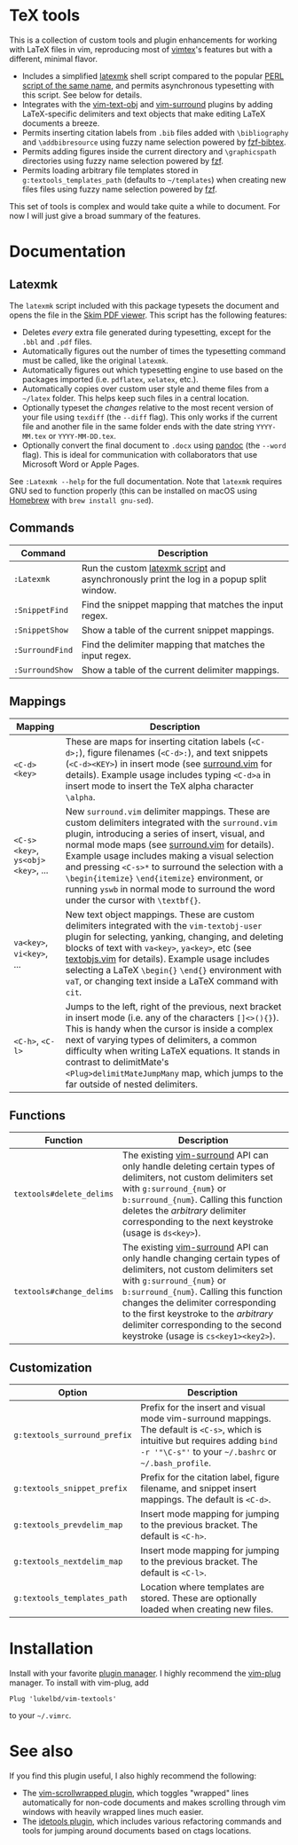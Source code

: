 TeX tools
=========

This is a collection of custom tools and plugin enhancements for working with LaTeX
files in vim, reproducing most of [vimtex](https://github.com/lervag/vimtex)'s
features but with a different, minimal flavor.

* Includes a simplified [latexmk](latexmk) shell script compared to the popular
  [PERL script of the same name](https://mg.readthedocs.io/latexmk.html),
  and permits asynchronous typesetting with this script. See below for details.
* Integrates with the
  [vim-text-obj](https://github.com/kana/vim-textobj-user)
  and [vim-surround](https://github.com/tpope/vim-surround) plugins
  by adding LaTeX-specific delimiters and text objects
  that make editing LaTeX documents a breeze.
* Permits inserting citation labels from `.bib` files added with
  `\bibliography` and `\addbibresource` using fuzzy name selection powered by
  [fzf-bibtex](https://github.com/msprev/fzf-bibtex).
* Permits adding figures inside the current directory and `\graphicspath` directories
  using fuzzy name selection powered by [fzf](https://github.com/junegunn/fzf).
* Permits loading arbitrary file templates stored in `g:textools_templates_path`
  (defaults to `~/templates`) when creating new files files using fuzzy name
  selection powered by [fzf](https://github.com/junegunn/fzf).

This set of tools is complex and would take quite a while to document. For now I will
just give a broad summary of the features.

Documentation
=============

Latexmk
-------

The `latexmk` script included with this package typesets the document and opens the
file in the [Skim PDF viewer](https://en.wikipedia.org/wiki/Skim_(software)).
This script has the following features:

* Deletes *every* extra file generated during typesetting, except
  for the `.bbl` and `.pdf` files.
* Automatically figures out the number of times the typesetting command must be called,
  like the original `latexmk`.
* Automatically figures out which typesetting engine to use based on the packages
  imported (i.e. `pdflatex`, `xelatex`, etc.).
* Automatically copies over custom user style and theme files from a
  `~/latex` folder. This helps keep such files in a central location.
* Optionally typeset the *changes* relative to the most recent version of your file
  using `texdiff` (the `--diff` flag). This only works if the current file and another
  file in the same folder ends with the date string `YYYY-MM.tex` or `YYYY-MM-DD.tex`.
* Optionally convert the final document to `.docx` using [pandoc](https://pandoc.org)
  (the `--word` flag). This is ideal for communication with collaborators that
  use Microsoft Word or Apple Pages.

See `:Latexmk --help` for the full documentation. Note that `latexmk`
requires GNU sed to function properly (this can be installed on macOS using
[Homebrew](https://brew.sh) with `brew install gnu-sed`).

Commands
--------

| Command | Description |
| ---- | ---- |
| `:Latexmk` | Run the custom [latexmk script](latexmk) and asynchronously print the log in a popup split window. |
| `:SnippetFind` | Find the snippet mapping that matches the input regex. |
| `:SnippetShow` | Show a table of the current snippet mappings. |
| `:SurroundFind` | Find the delimiter mapping that matches the input regex. |
| `:SurroundShow` | Show a table of the current delimiter mappings. |

Mappings
--------

| Mapping | Description |
| ---- | ---- |
| `<C-d><key>` | These are maps for inserting citation labels (`<C-d>;`), figure filenames (`<C-d>:`), and text snippets (`<C-d><KEY>`) in insert mode (see [surround.vim](after/plugin/surround.vim) for details).  Example usage includes typing `<C-d>a` in insert mode to insert the TeX alpha character `\alpha`. |
| `<C-s><key>`, `ys<obj><key>`, ... | New `surround.vim` delimiter mappings. These are custom delimiters integrated with the `surround.vim` plugin, introducing a series of insert, visual, and normal mode maps (see [surround.vim](after/plugin/surround.vim) for details). Example usage includes making a visual selection and pressing `<C-s>*` to surround the selection with a `\begin{itemize}` `\end{itemize}` environment, or running `yswb` in normal mode to surround the word under the cursor with `\textbf{}`.
| `va<key>`, `vi<key>`, ... | New text object mappings. These are custom delimiters integrated with the `vim-textobj-user` plugin for selecting, yanking, changing, and deleting blocks of text with `va<key>`, `ya<key>`, etc (see [textobjs.vim](after/plugin/textobjs.vim) for details). Example usage includes selecting a LaTeX `\begin{}` `\end{}` environment with `vaT`, or changing text inside a LaTeX command with `cit`. |
| `<C-h>`, `<C-l>` | Jumps to the left, right of the previous, next bracket in insert mode (i.e. any of the characters `[]<>(){}`). This is handy when the cursor is inside a complex next of varying types of delimiters, a common difficulty when writing LaTeX equations. It stands in contrast to delimitMate's `<Plug>delimitMateJumpMany` map, which jumps to the far outside of nested delimiters. |

Functions
---------

| Function | Description |
| ---- | ---- |
| `textools#delete_delims` | The existing [vim-surround](https://github.com/tpope/vim-surround) API can only handle deleting certain types of delimiters, not custom delimiters set with `g:surround_{num}` or `b:surround_{num}`. Calling this function deletes the *arbitrary* delimiter corresponding to the next keystroke (usage is `ds<key>`). |
| `textools#change_delims` | The existing [vim-surround](https://github.com/tpope/vim-surround) API can only handle changing certain types of delimiters, not custom delimiters set with `g:surround_{num}` or `b:surround_{num}`. Calling this function changes the delimiter corresponding to the first keystroke to the *arbitrary* delimiter corresponding to the second keystroke (usage is `cs<key1><key2>`). |

Customization
-------------

| Option | Description |
| ---- | ---- |
| `g:textools_surround_prefix` | Prefix for the insert and visual mode vim-surround mappings. The default is `<C-s>`, which is intuitive but requires adding `bind -r '"\C-s"'` to your `~/.bashrc` or `~/.bash_profile`. |
| `g:textools_snippet_prefix` | Prefix for the citation label, figure filename, and snippet insert mappings. The default is `<C-d>`. |
| `g:textools_prevdelim_map` | Insert mode mapping for jumping to the previous bracket. The default is `<C-h>`. |
| `g:textools_nextdelim_map` | Insert mode mapping for jumping to the previous bracket. The default is `<C-l>`. |
| `g:textools_templates_path` | Location where templates are stored. These are optionally loaded when creating new files. |

Installation
============

Install with your favorite [plugin manager](https://vi.stackexchange.com/q/388/8084).
I highly recommend the [vim-plug](https://github.com/junegunn/vim-plug) manager.
To install with vim-plug, add
```
Plug 'lukelbd/vim-textools'
```
to your `~/.vimrc`.

See also
========

If you find this plugin useful, I also highly recommend the following:

* The [vim-scrollwrapped plugin](https://github.com/lukelbd/vim-scrollwrapped), which
  toggles "wrapped" lines automatically for non-code documents and makes scrolling
  through vim windows with heavily wrapped lines much easier.
* The [idetools plugin](https://github.com/lukelbd/vim-idetools), which includes various
  refactoring commands and tools for jumping around documents based on ctags locations.
